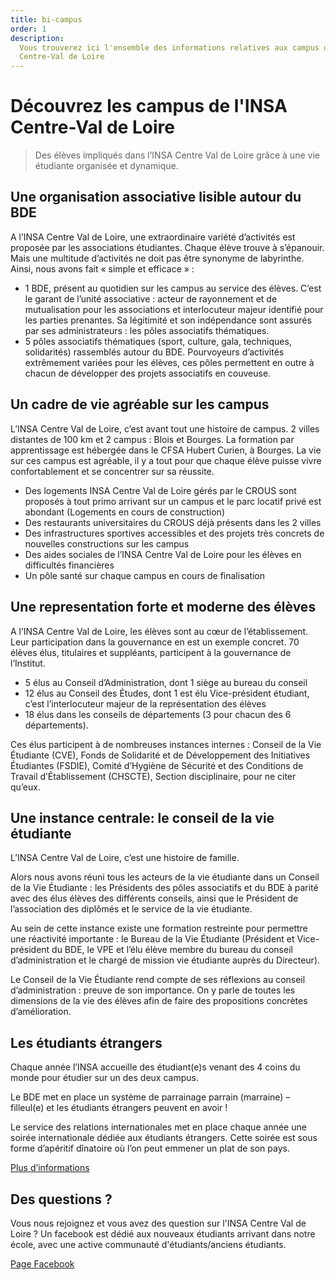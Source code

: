 ```yaml
---
title: bi-campus
order: 1
description:
  Vous trouverez ici l'ensemble des informations relatives aux campus de l'INSA
  Centre-Val de Loire
---
```


# Découvrez les campus de l'INSA Centre-Val de Loire

> Des élèves impliqués dans l’INSA Centre Val de Loire grâce à une vie étudiante
> organisée et dynamique.

## Une organisation associative lisible autour du BDE

A l’INSA Centre Val de Loire, une extraordinaire variété d’activités est
proposée par les associations étudiantes. Chaque élève trouve à s’épanouir. Mais
une multitude d’activités ne doit pas être synonyme de labyrinthe. Ainsi, nous
avons fait « simple et efficace » :

- 1 BDE, présent au quotidien sur les campus au service des élèves. C’est le
  garant de l’unité associative : acteur de rayonnement et de mutualisation pour
  les associations et interlocuteur majeur identifié pour les parties prenantes.
  Sa légitimité et son indépendance sont assurés par ses administrateurs : les
  pôles associatifs thématiques.
- 5 pôles associatifs thématiques (sport, culture, gala, techniques,
  solidarités) rassemblés autour du BDE. Pourvoyeurs d’activités extrêmement
  variées pour les élèves, ces pôles permettent en outre à chacun de développer
  des projets associatifs en couveuse.

## Un cadre de vie agréable sur les campus

L’INSA Centre Val de Loire, c’est avant tout une histoire de campus. 2 villes
distantes de 100 km et 2 campus : Blois et Bourges. La formation par
apprentissage est hébergée dans le CFSA Hubert Curien, à Bourges. La vie sur ces
campus est agréable, il y a tout pour que chaque élève puisse vivre
confortablement et se concentrer sur sa réussite.

- Des logements INSA Centre Val de Loire gérés par le CROUS sont proposés à tout
  primo arrivant sur un campus et le parc locatif privé est abondant (Logements
  en cours de construction)
- Des restaurants universitaires du CROUS déjà présents dans les 2 villes
- Des infrastructures sportives accessibles et des projets très concrets de
  nouvelles constructions sur les campus
- Des aides sociales de l’INSA Centre Val de Loire pour les élèves en
  difficultés financières
- Un pôle santé sur chaque campus en cours de finalisation

## Une representation forte et moderne des élèves

A l’INSA Centre Val de Loire, les élèves sont au cœur de l’établissement. Leur
participation dans la gouvernance en est un exemple concret. 70 élèves élus,
titulaires et suppléants, participent à la gouvernance de l’Institut.

- 5 élus au Conseil d’Administration, dont 1 siège au bureau du conseil
- 12 élus au Conseil des Études, dont 1 est élu Vice-président étudiant, c’est
  l’interlocuteur majeur de la représentation des élèves
- 18 élus dans les conseils de départements (3 pour chacun des 6 départements).

Ces élus participent à de nombreuses instances internes : Conseil de la Vie
Étudiante (CVE), Fonds de Solidarité et de Développement des Initiatives
Étudiantes (FSDIE), Comité d’Hygiène de Sécurité et des Conditions de Travail
d’Établissement (CHSCTE), Section disciplinaire, pour ne citer qu’eux.

## Une instance centrale: le conseil de la vie étudiante

L’INSA Centre Val de Loire, c’est une histoire de famille.

Alors nous avons réuni tous les acteurs de la vie étudiante dans un Conseil de
la Vie Étudiante : les Présidents des pôles associatifs et du BDE à parité avec
des élus élèves des différents conseils, ainsi que le Président de l’association
des diplômés et le service de la vie étudiante.

Au sein de cette instance existe une formation restreinte pour permettre une
réactivité importante : le Bureau de la Vie Étudiante (Président et
Vice-président du BDE, le VPE et l’élu élève membre du bureau du conseil
d’administration et le chargé de mission vie étudiante auprès du Directeur).

Le Conseil de la Vie Étudiante rend compte de ses réflexions au conseil
d’administration : preuve de son importance. On y parle de toutes les dimensions
de la vie des élèves afin de faire des propositions concrètes d’amélioration.

## Les étudiants étrangers

Chaque année l’INSA accueille des étudiant(e)s venant des 4 coins du monde pour
étudier sur un des deux campus.

Le BDE met en place un système de parrainage parrain (marraine) – filleul(e) et
les étudiants étrangers peuvent en avoir !

Le service des relations internationales met en place chaque année une soirée
internationale dédiée aux étudiants étrangers. Cette soirée est sous forme
d’apéritif dînatoire où l’on peut emmener un plat de son pays.

[Plus d’informations](http://www.insa-centrevaldeloire.fr/fr/international)



## Des questions ?

Vous nous rejoignez et vous avez des question sur l'INSA Centre Val de Loire ? Un facebook est dédié aux nouveaux étudiants arrivant dans notre école, avec une active communauté d'étudiants/anciens étudiants.

[Page Facebook](https://www.facebook.com/groups/265145218090890/)